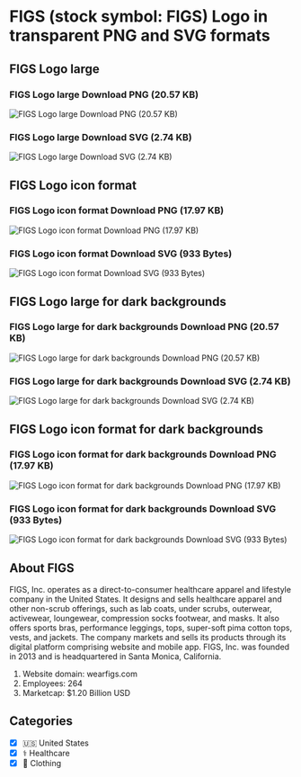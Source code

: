 # FIGS (stock symbol: FIGS) Logo in transparent PNG and SVG formats

## FIGS Logo large

### FIGS Logo large Download PNG (20.57 KB)

![FIGS Logo large Download PNG (20.57 KB)](/img/orig/FIGS_BIG-03b8ea48.png)

### FIGS Logo large Download SVG (2.74 KB)

![FIGS Logo large Download SVG (2.74 KB)](/img/orig/FIGS_BIG-36388e2d.svg)

## FIGS Logo icon format

### FIGS Logo icon format Download PNG (17.97 KB)

![FIGS Logo icon format Download PNG (17.97 KB)](/img/orig/FIGS-27cee795.png)

### FIGS Logo icon format Download SVG (933 Bytes)

![FIGS Logo icon format Download SVG (933 Bytes)](/img/orig/FIGS-d06654d9.svg)

## FIGS Logo large for dark backgrounds

### FIGS Logo large for dark backgrounds Download PNG (20.57 KB)

![FIGS Logo large for dark backgrounds Download PNG (20.57 KB)](/img/orig/FIGS_BIG.D-3172b418.png)

### FIGS Logo large for dark backgrounds Download SVG (2.74 KB)

![FIGS Logo large for dark backgrounds Download SVG (2.74 KB)](/img/orig/FIGS_BIG.D-e847deaa.svg)

## FIGS Logo icon format for dark backgrounds

### FIGS Logo icon format for dark backgrounds Download PNG (17.97 KB)

![FIGS Logo icon format for dark backgrounds Download PNG (17.97 KB)](/img/orig/FIGS.D-f124e35f.png)

### FIGS Logo icon format for dark backgrounds Download SVG (933 Bytes)

![FIGS Logo icon format for dark backgrounds Download SVG (933 Bytes)](/img/orig/FIGS.D-e65ee1f2.svg)

## About FIGS

FIGS, Inc. operates as a direct-to-consumer healthcare apparel and lifestyle company in the United States. It designs and sells healthcare apparel and other non-scrub offerings, such as lab coats, under scrubs, outerwear, activewear, loungewear, compression socks footwear, and masks. It also offers sports bras, performance leggings, tops, super-soft pima cotton tops, vests, and jackets. The company markets and sells its products through its digital platform comprising website and mobile app. FIGS, Inc. was founded in 2013 and is headquartered in Santa Monica, California.

1. Website domain: wearfigs.com
2. Employees: 264
3. Marketcap: $1.20 Billion USD


## Categories
- [x] 🇺🇸 United States
- [x] ⚕️ Healthcare
- [x] 👚 Clothing
